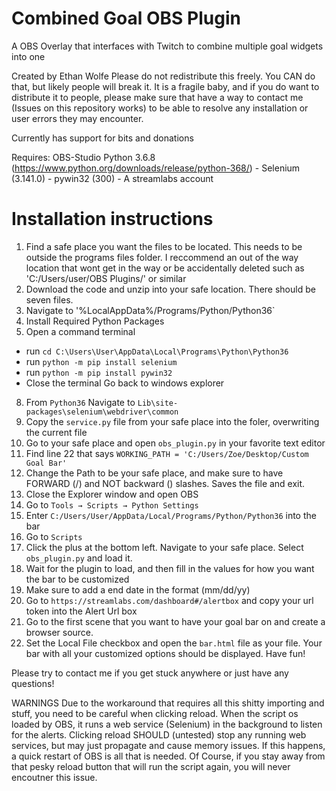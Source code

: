 # Combined Goal OBS Plugin
A OBS Overlay that interfaces with Twitch to combine multiple goal widgets into one

Created by Ethan Wolfe
Please do not redistribute this freely. You CAN do that, but likely people will break it. It is a fragile baby, and if you do want to distribute it to people, please make sure that have a way to contact me (Issues on this repository works) to be able to resolve any installation or user errors they may encounter.

Currently has support for bits and donations

Requires:
  OBS-Studio
  Python 3.6.8 (https://www.python.org/downloads/release/python-368/)
    - Selenium (3.141.0)
    - pywin32 (300)
    - A streamlabs account
  
# Installation instructions
1. Find a safe place you want the files to be located. This needs to be outside the programs files folder. I reccommend an out of the way location that wont get in the way or be accidentally deleted such as 'C:/Users/user/OBS Plugins/' or similar
2. Download the code and unzip into your safe location. There should be seven files.
5. Navigate to '%LocalAppData%/Programs/Python/Python36`
6. Install Required Python Packages
7. Open a command terminal
  - run `cd C:\Users\User\AppData\Local\Programs\Python\Python36`
  - run `python -m pip install selenium`
  - run `python -m pip install pywin32`
  - Close the terminal Go back to windows explorer
8. From `Python36` Navigate to `Lib\site-packages\selenium\webdriver\common`
9. Copy the `service.py` file from your safe place into the foler, overwriting the current file
10. Go to your safe place and open `obs_plugin.py` in your favorite text editor
11. Find line 22 that says `WORKING_PATH = 'C:/Users/Zoe/Desktop/Custom Goal Bar'`
12. Change the Path to be your safe place, and make sure to have FORWARD (/) and NOT backward (\) slashes. Saves the file and exit.
13. Close the Explorer window and open OBS
14. Go to `Tools → Scripts → Python Settings`
15. Enter `C:/Users/User/AppData/Local/Programs/Python/Python36` into the bar
16. Go to `Scripts`
17. Click the plus at the bottom left. Navigate to your safe place. Select `obs_plugin.py` and load it.
18. Wait for the plugin to load, and then fill in the values for how you want the bar to be customized
19. Make sure to add a end date in the format (mm/dd/yy)
20. Go to `https://streamlabs.com/dashboard#/alertbox` and copy your url token into the Alert Url box
21. Go to the first scene that you want to have your goal bar on and create a browser source.
22. Set the Local File checkbox and open the `bar.html` file as your file. Your bar with all your customized options should be displayed. Have fun!

Please try to contact me if you get stuck anywhere or just have any questions!

WARNINGS
Due to the workaround that requires all this shitty importing and stuff, you need to be careful when clicking reload. When the script os loaded by OBS, it runs a web service (Selenium) in the background to listen for the alerts. Clicking reload SHOULD (untested) stop any running web services, but may just propagate and cause memory issues. If this happens, a quick restart of OBS is all that is needed. Of Course, if you stay away from that pesky reload button that will run the script again, you will never encoutner this issue.
